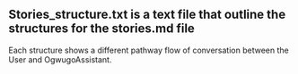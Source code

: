 ## Stories_structure.txt is a text file that outline the structures for the stories.md file

Each structure shows a different pathway flow of conversation between the User and OgwugoAssistant.